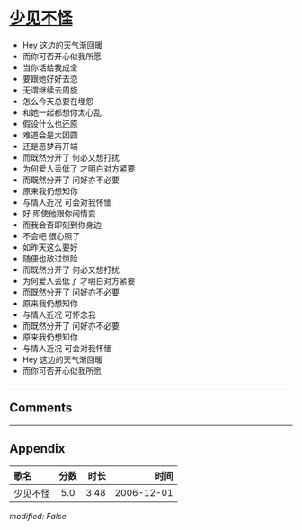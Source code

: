 # [少见不怪](https://music.163.com/song?id=65659)

* Hey 这边的天气渐回暖
* 而你可否开心似我所愿
* 当你话给我成全
* 要跟她好好去恋
* 无谓继续去周旋
* 怎么今天总要在埋怨
* 和她一起都想你太心乱
* 假设什么也还原
* 难道会是大团圆
* 还是恶梦再开端
* 而既然分开了 何必又想打扰
* 为何爱人丢低了 才明白对方紧要
* 而既然分开了 问好亦不必要
* 原来我仍想知你
* 与情人近况 可会对我怀愐
* 好 即使他跟你闹情变
* 而我会否即刻到你身边
* 不会吧 很心照了
* 如昨天这么要好
* 随便也敌过惊险
* 而既然分开了 何必又想打扰
* 为何爱人丢低了 才明白对方紧要
* 而既然分开了 问好亦不必要
* 原来我仍想知你
* 与情人近况 可怀念我
* 而既然分开了 问好亦不必要
* 原来我仍想知你
* 与情人近况 可会对我怀愐
* Hey 这边的天气渐回暖
* 而你可否开心似我所愿


---

## Comments


---

## Appendix

|歌名|分数|时长|时间|
|:---|:---:|---:|---:|
|少见不怪|5.0|3:48|2006-12-01

*modified: False*